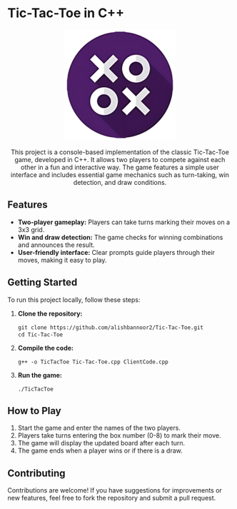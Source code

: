 
<body>

<h1>Tic-Tac-Toe in C++</h1>
<p align="center">
    <img height="250" src="https://github.com/alishbannoor2/Tic-Tac-Toe/blob/018b9722696d18da0b10793cd2dde335da279088/tictactoe.png" alt="Tic Tac Toe">
</p>
<p align="center">This project is a console-based implementation of the classic Tic-Tac-Toe game, developed in C++. It allows two players to compete against each other in a fun and interactive way. The game features a simple user interface and includes essential game mechanics such as turn-taking, win detection, and draw conditions.</p>

<h2>Features</h2>
<ul>
    <li><strong>Two-player gameplay:</strong> Players can take turns marking their moves on a 3x3 grid.</li>
    <li><strong>Win and draw detection:</strong> The game checks for winning combinations and announces the result.</li>
    <li><strong>User-friendly interface:</strong> Clear prompts guide players through their moves, making it easy to play.</li>
</ul>

<h2>Getting Started</h2>
<p>To run this project locally, follow these steps:</p>
<ol>
    <li><strong>Clone the repository:</strong>
        <pre><code>git clone https://github.com/alishbannoor2/Tic-Tac-Toe.git
cd Tic-Tac-Toe</code></pre>
    </li>
    <li><strong>Compile the code:</strong>
        <pre><code>g++ -o TicTacToe Tic-Tac-Toe.cpp ClientCode.cpp</code></pre>
    </li>
    <li><strong>Run the game:</strong>
        <pre><code>./TicTacToe</code></pre>
    </li>
</ol>

<h2>How to Play</h2>
<ol>
    <li>Start the game and enter the names of the two players.</li>
    <li>Players take turns entering the box number (0-8) to mark their move.</li>
    <li>The game will display the updated board after each turn.</li>
    <li>The game ends when a player wins or if there is a draw.</li>
</ol>

<h2>Contributing</h2>
<p>Contributions are welcome! If you have suggestions for improvements or new features, feel free to fork the repository and submit a pull request.</p>

</body>
</html>
